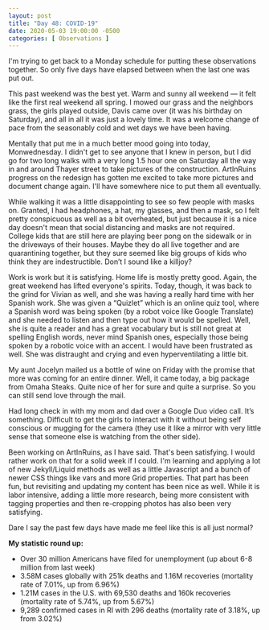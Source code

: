 ```yaml
---
layout: post
title: "Day 48: COVID-19"
date: 2020-05-03 19:00:00 -0500
categories: [ Observations ]
---
```


I'm trying to get back to a Monday schedule for putting these observations together. So only five days have elapsed between when the last one was put out. 

This past weekend was the best yet. Warm and sunny all weekend — it felt like the first real weekend all spring. I mowed our grass and the neighbors grass, the girls played outside, Davis came over (it was his birthday on Saturday), and all in all it was just a lovely time. It was a welcome change of pace from the seasonably cold and wet days we have been having. 

Mentally that put me in a much better mood going into today, Monwednesday. I didn't get to see anyone that I knew in person, but I did go for two long walks with a very long 1.5 hour one on Saturday all the way in and around Thayer street to take pictures of the construction. ArtInRuins progress on the redesign has gotten me excited to take more pictures and document change again. I'll have somewhere nice to put them all eventually. 

While walking it was a little disappointing to see so few people with masks on. Granted, I had headphones, a hat, my glasses, and then a mask, so I felt pretty conspicuous as well as a bit overheated, but just because it is a nice day doesn't mean that social distancing and masks are not required. College kids that are still here are playing beer pong on the sidewalk or in the driveways of their houses. Maybe they do all live together and are quarantining together, but they sure seemed like big groups of kids who think they are indestructible. Don’t I sound like a killjoy? 

Work is work but it is satisfying. Home life is mostly pretty good. Again, the great weekend has lifted everyone's spirits. Today, though, it was back to the grind for Vivian as well, and she was having a really hard time with her Spanish work. She was given a “Quizlet” which is an online quiz tool, where a Spanish word was being spoken (by a robot voice like Google Translate) and she needed to listen and then type out how it would be spelled. Well, she is quite a reader and has a great vocabulary but is still not great at spelling English words, never mind Spanish ones, especially those being spoken by a robotic voice with an accent. I would have been frustrated as well. She was distraught and crying and even hyperventilating a little bit. 

My aunt Jocelyn mailed us a bottle of wine on Friday with the promise that more was coming for an entire dinner. Well, it came today, a big package from Omaha Steaks. Quite nice of her for sure and quite a surprise. So you can still send love through the mail. 

Had long check in with my mom and dad over a Google Duo video call. It’s something. Difficult to get the girls to interact with it without being self conscious or mugging for the camera (they use it like a mirror with very little sense that someone else is watching from the other side). 

Been working on ArtInRuins, as I have said. That's been satisfying. I would rather work on that for a solid week if I could. I'm learning and applying a lot of new Jekyll/Liquid methods as well as a little Javascript and a bunch of newer CSS things like vars and more Grid properties. That part has been fun, but revisiting and updating my content has been nice as well. While it is labor intensive, adding a little more research, being more consistent with tagging properties and then re-cropping photos has also been very satisfying. 

Dare I say the past few days have made me feel like this is all just normal? 

**My statistic round up:**

* Over 30 million Americans have filed for unemployment (up about 6-8 million from last week)
* 3.58M cases globally with 251k deaths and 1.16M recoveries (mortality rate of 7.01%, up from 6.96%)
* 1.21M cases in the U.S. with 69,530 deaths and 160k recoveries (mortality rate of 5.74%, up from 5.67%)
* 9,289 confirmed cases in RI with 296 deaths (mortality rate of 3.18%, up from 3.02%)
